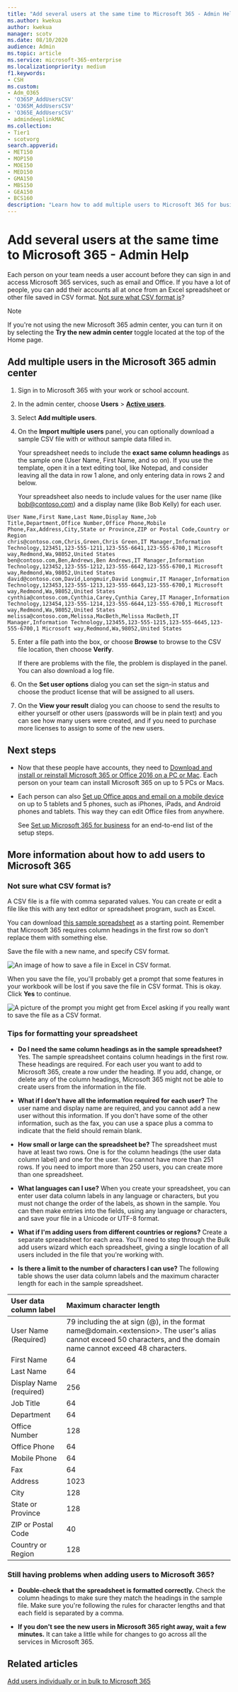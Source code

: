 ```yaml
---
title: "Add several users at the same time to Microsoft 365 - Admin Help"
ms.author: kwekua
author: kwekua
manager: scotv
ms.date: 08/10/2020
audience: Admin
ms.topic: article
ms.service: microsoft-365-enterprise
ms.localizationpriority: medium
f1.keywords:
- CSH
ms.custom: 
- Adm_O365
- 'O365P_AddUsersCSV'
- 'O365M_AddUsersCSV'
- 'O365E_AddUsersCSV'
- admindeeplinkMAC
ms.collection: 
- Tier1
- scotvorg
search.appverid:
- MET150
- MOP150
- MOE150
- MED150
- GMA150
- MBS150
- GEA150
- BCS160
description: "Learn how to add multiple users to Microsoft 365 for business from a list in a spreadsheet or other CSV formatted file. Watch a video on YouTube that explains how to add accounts to Microsoft 365. At the end of this process, each user with an account will have a Microsoft 365 mailbox. "
---
```


# Add several users at the same time to Microsoft 365 - Admin Help

Each person on your team needs a user account before they can sign in and access Microsoft 365 services, such as email and Office. If you have a lot of people, you can add their accounts all at once from an Excel spreadsheet or other file saved in CSV format. [Not sure what CSV format is](add-several-users-at-the-same-time.md#not-sure-what-csv-format-is)?
  
> [!NOTE]
> If you're not using the new Microsoft 365 admin center, you can turn it on by selecting the **Try the new admin center** toggle located at the top of the Home page.

## Add multiple users in the Microsoft 365 admin center

1. Sign in to Microsoft 365 with your work or school account.

2. In the admin center, choose **Users** \> <a href="https://go.microsoft.com/fwlink/p/?linkid=834822" target="_blank">**Active users**</a>.

3. Select **Add multiple users**.

4. On the **Import multiple users** panel, you can optionally download a sample CSV file with or without sample data filled in.

    Your spreadsheet needs to include the **exact same column headings** as the sample one (User Name, First Name, and so on). If you use the template, open it in a text editing tool, like Notepad, and consider leaving all the data in row 1 alone, and only entering data in rows 2 and below.

    Your spreadsheet also needs to include values for the user name (like bob@contoso.com) and a display name (like Bob Kelly) for each user.

  ```
  User Name,First Name,Last Name,Display Name,Job Title,Department,Office Number,Office Phone,Mobile Phone,Fax,Address,City,State or Province,ZIP or Postal Code,Country or Region
  chris@contoso.com,Chris,Green,Chris Green,IT Manager,Information Technology,123451,123-555-1211,123-555-6641,123-555-6700,1 Microsoft way,Redmond,Wa,98052,United States
  ben@contoso.com,Ben,Andrews,Ben Andrews,IT Manager,Information Technology,123452,123-555-1212,123-555-6642,123-555-6700,1 Microsoft way,Redmond,Wa,98052,United States
  david@contoso.com,David,Longmuir,David Longmuir,IT Manager,Information Technology,123453,123-555-1213,123-555-6643,123-555-6700,1 Microsoft way,Redmond,Wa,98052,United States
  cynthia@contoso.com,Cynthia,Carey,Cynthia Carey,IT Manager,Information Technology,123454,123-555-1214,123-555-6644,123-555-6700,1 Microsoft way,Redmond,Wa,98052,United States
  melissa@contoso.com,Melissa,MacBeth,Melissa MacBeth,IT Manager,Information Technology,123455,123-555-1215,123-555-6645,123-555-6700,1 Microsoft way,Redmond,Wa,98052,United States
  
  ```

5. Enter a file path into the box, or choose **Browse** to browse to the CSV file location, then choose **Verify**.
  
    If there are problems with the file, the problem is displayed in the panel. You can also download a log file.

6. On the **Set user options** dialog you can set the sign-in status and choose the product license that will be assigned to all users.

7. On the **View your result** dialog you can choose to send the results to either yourself or other users (passwords will be in plain text) and you can see how many users were created, and if you need to purchase more licenses to assign to some of the new users.

## Next steps

- Now that these people have accounts, they need to [Download and install or reinstall Microsoft 365 or Office 2016 on a PC or Mac](https://support.office.com/article/4414eaaf-0478-48be-9c42-23adc4716658). Each person on your team can install Microsoft 365 on up to 5 PCs or Macs.

- Each person can also [Set up Office apps and email on a mobile device](https://support.office.com/article/7dabb6cb-0046-40b6-81fe-767e0b1f014f) on up to 5 tablets and 5 phones, such as iPhones, iPads, and Android phones and tablets. This way they can edit Office files from anywhere.

    See [Set up Microsoft 365 for business](https://support.office.com/article/6a3a29a0-e616-4713-99d1-15eda62d04fa) for an end-to-end list of the setup steps.

## More information about how to add users to Microsoft 365

### Not sure what CSV format is?

A CSV file is a file with comma separated values. You can create or edit a file like this with any text editor or spreadsheet program, such as Excel.
  
You can download [this sample spreadsheet](https://www.microsoft.com/download/details.aspx?id=45485) as a starting point. Remember that Microsoft 365 requires column headings in the first row so don't replace them with something else. 
  
Save the file with a new name, and specify CSV format.
  
![An image of how to save a file in Excel in CSV format.](../media/35a86ebe-63ab-4b4d-9a92-e177de33ebae.png)
  
When you save the file, you'll probably get a prompt that some features in your workbook will be lost if you save the file in CSV format. This is okay. Click **Yes** to continue.
  
![A picture of the prompt you might get from Excel asking if you really want to save the file as a CSV format.](../media/51032a81-690c-45ef-bfc5-09ea7f790e98.png)
  
### Tips for formatting your spreadsheet

- **Do I need the same column headings as in the sample spreadsheet?** Yes. The sample spreadsheet contains column headings in the first row. These headings are required. For each user you want to add to Microsoft 365, create a row under the heading. If you add, change, or delete any of the column headings, Microsoft 365 might not be able to create users from the information in the file.

- **What if I don't have all the information required for each user?** The user name and display name are required, and you cannot add a new user without this information. If you don't have some of the other information, such as the fax, you can use a space plus a comma to indicate that the field should remain blank.

- **How small or large can the spreadsheet be?** The spreadsheet must have at least two rows. One is for the column headings (the user data column label) and one for the user. You cannot have more than 251 rows. If you need to import more than 250 users, you can create more than one spreadsheet.

- **What languages can I use?** When you create your spreadsheet, you can enter user data column labels in any language or characters, but you must not change the order of the labels, as shown in the sample. You can then make entries into the fields, using any language or characters, and save your file in a Unicode or UTF-8 format.

- **What if I'm adding users from different countries or regions?** Create a separate spreadsheet for each area. You'll need to step through the Bulk add users wizard which each spreadsheet, giving a single location of all users included in the file that you're working with.

- **Is there a limit to the number of characters I can use?** The following table shows the user data column labels and the maximum character length for each in the sample spreadsheet.

|**User data column label**|**Maximum character length**|
|:-----|:-----|
|User Name (Required)  <br/> |79 including the at sign (@), in the format name@domain.\<extension\>. The user's alias cannot exceed 50 characters, and the domain name cannot exceed 48 characters.  <br/> |
|First Name  <br/> |64  <br/> |
|Last Name  <br/> |64  <br/> |
|Display Name (required)  <br/> |256  <br/> |
|Job Title  <br/> |64  <br/> |
|Department  <br/> |64  <br/> |
|Office Number  <br/> |128  <br/> |
|Office Phone  <br/> |64  <br/> |
|Mobile Phone  <br/> |64  <br/> |
|Fax  <br/> |64  <br/> |
|Address  <br/> |1023  <br/> |
|City  <br/> |128  <br/> |
|State or Province  <br/> |128  <br/> |
|ZIP or Postal Code  <br/> |40  <br/> |
|Country or Region  <br/> |128  <br/> |

### Still having problems when adding users to Microsoft 365?

- **Double-check that the spreadsheet is formatted correctly.** Check the column headings to make sure they match the headings in the sample file. Make sure you're following the rules for character lengths and that each field is separated by a comma.

- **If you don't see the new users in Microsoft 365 right away, wait a few minutes.** It can take a little while for changes to go across all the services in Microsoft 365. 

## Related articles

[Add users individually or in bulk to Microsoft 365](/office365/admin/add-users/add-users)

